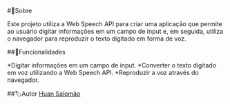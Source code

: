 #🧐Sobre

Este projeto utiliza a Web Speech API para criar uma aplicação que permite ao usuário digitar informações em um campo de input e, em seguida, utiliza o navegador para reproduzir o texto digitado em forma de voz.

##🔎Funcionalidades

  *Digitar informações em um campo de input.
  *Converter o texto digitado em voz utilizando a Web Speech API.
  *Reproduzir a voz através do navegador.

##🏷️Autor
[Huan Salomão]([url](https://github.com/SonecaS2)https://github.com/SonecaS2)
